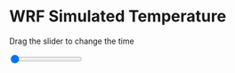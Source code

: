 <h1>WRF Simulated Temperature</h1>
<p>Drag the slider to change the time</p>

<div class="slidecontainer">
<input oninput='setImage(this)' class="slider" type="range" min="0" max="49" value="0" step="1" />
<img id='img'/>
</div>

<script>
var img = document.getElementById('img');
var img_array = ['/assets/images/wrf/t_wrfout_d01_2020-02-21_12:00:00.png',
'/assets/images/wrf/t_wrfout_d01_2020-02-21_13:00:00.png',
'/assets/images/wrf/t_wrfout_d01_2020-02-21_14:00:00.png',
'/assets/images/wrf/t_wrfout_d01_2020-02-21_15:00:00.png',
'/assets/images/wrf/t_wrfout_d01_2020-02-21_16:00:00.png',
'/assets/images/wrf/t_wrfout_d01_2020-02-21_17:00:00.png',
'/assets/images/wrf/t_wrfout_d01_2020-02-21_18:00:00.png',
'/assets/images/wrf/t_wrfout_d01_2020-02-21_19:00:00.png',
'/assets/images/wrf/t_wrfout_d01_2020-02-21_20:00:00.png',
'/assets/images/wrf/t_wrfout_d01_2020-02-21_21:00:00.png',
'/assets/images/wrf/t_wrfout_d01_2020-02-21_22:00:00.png',
'/assets/images/wrf/t_wrfout_d01_2020-02-21_23:00:00.png',
'/assets/images/wrf/t_wrfout_d01_2020-02-22_00:00:00.png',
'/assets/images/wrf/t_wrfout_d01_2020-02-22_01:00:00.png',
'/assets/images/wrf/t_wrfout_d01_2020-02-22_02:00:00.png',
'/assets/images/wrf/t_wrfout_d01_2020-02-22_03:00:00.png',
'/assets/images/wrf/t_wrfout_d01_2020-02-22_04:00:00.png',
'/assets/images/wrf/t_wrfout_d01_2020-02-22_05:00:00.png',
'/assets/images/wrf/t_wrfout_d01_2020-02-22_06:00:00.png',
'/assets/images/wrf/t_wrfout_d01_2020-02-22_07:00:00.png',
'/assets/images/wrf/t_wrfout_d01_2020-02-22_08:00:00.png',
'/assets/images/wrf/t_wrfout_d01_2020-02-22_09:00:00.png',
'/assets/images/wrf/t_wrfout_d01_2020-02-22_10:00:00.png',
'/assets/images/wrf/t_wrfout_d01_2020-02-22_11:00:00.png',
'/assets/images/wrf/t_wrfout_d01_2020-02-22_12:00:00.png',
'/assets/images/wrf/t_wrfout_d01_2020-02-22_13:00:00.png',
'/assets/images/wrf/t_wrfout_d01_2020-02-22_14:00:00.png',
'/assets/images/wrf/t_wrfout_d01_2020-02-22_15:00:00.png',
'/assets/images/wrf/t_wrfout_d01_2020-02-22_16:00:00.png',
'/assets/images/wrf/t_wrfout_d01_2020-02-22_17:00:00.png',
'/assets/images/wrf/t_wrfout_d01_2020-02-22_18:00:00.png',
'/assets/images/wrf/t_wrfout_d01_2020-02-22_19:00:00.png',
'/assets/images/wrf/t_wrfout_d01_2020-02-22_20:00:00.png',
'/assets/images/wrf/t_wrfout_d01_2020-02-22_21:00:00.png',
'/assets/images/wrf/t_wrfout_d01_2020-02-22_22:00:00.png',
'/assets/images/wrf/t_wrfout_d01_2020-02-22_23:00:00.png',
'/assets/images/wrf/t_wrfout_d01_2020-02-23_00:00:00.png',
'/assets/images/wrf/t_wrfout_d01_2020-02-23_01:00:00.png',
'/assets/images/wrf/t_wrfout_d01_2020-02-23_02:00:00.png',
'/assets/images/wrf/t_wrfout_d01_2020-02-23_03:00:00.png',
'/assets/images/wrf/t_wrfout_d01_2020-02-23_04:00:00.png',
'/assets/images/wrf/t_wrfout_d01_2020-02-23_05:00:00.png',
'/assets/images/wrf/t_wrfout_d01_2020-02-23_06:00:00.png',
'/assets/images/wrf/t_wrfout_d01_2020-02-23_07:00:00.png',
'/assets/images/wrf/t_wrfout_d01_2020-02-23_08:00:00.png',
'/assets/images/wrf/t_wrfout_d01_2020-02-23_09:00:00.png',
'/assets/images/wrf/t_wrfout_d01_2020-02-23_10:00:00.png',
'/assets/images/wrf/t_wrfout_d01_2020-02-23_11:00:00.png',
'/assets/images/wrf/t_wrfout_d01_2020-02-23_12:00:00.png',];
function setImage(obj)
{
        var value = obj.value;
        img.src = img_array[value];

}
</script>

